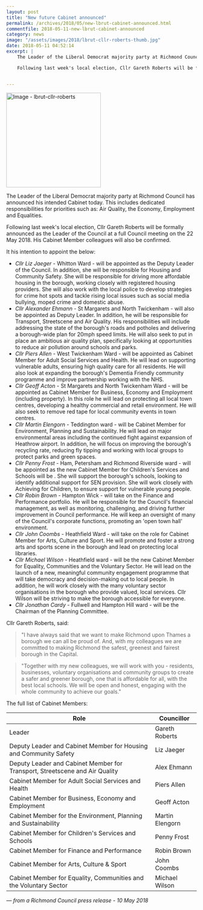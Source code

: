 ```yaml
---
layout: post
title: "New future Cabinet announced"
permalink: /archives/2018/05/new-lbrut-cabinet-announced.html
commentfile: 2018-05-11-new-lbrut-cabinet-announced
category: news
image: "/assets/images/2018/lbrut-cllr-roberts-thumb.jpg"
date: 2018-05-11 04:52:14
excerpt: |
    The Leader of the Liberal Democrat majority party at Richmond Council has announced his intended Cabinet today. This includes dedicated responsibilities for priorities such as: Air Quality, the Economy, Employment and Equalities.

    Following last week's local election, Cllr Gareth Roberts will be formally announced as the Leader of the Council at a full Council meeting on the 22 May 2018. His Cabinet Member colleagues will also be confirmed.


---
```


<a href="/assets/images/2018/lbrut-cllr-roberts.jpg" title="Click for a larger image"><img src="/assets/images/2018/lbrut-cllr-roberts-thumb.jpg" width="250" alt="Image - lbrut-cllr-roberts"  class="photo right"/></a>


The Leader of the Liberal Democrat majority party at Richmond Council has announced his intended Cabinet today. This includes dedicated responsibilities for priorities such as: Air Quality, the Economy, Employment and Equalities.

Following last week's local election, Cllr Gareth Roberts will be formally announced as the Leader of the Council at a full Council meeting on the 22 May 2018. His Cabinet Member colleagues will also be confirmed.

It his intention to appoint the below:

* *Cllr Liz Jaeger* - Whitton Ward - will be appointed as the Deputy Leader of the Council. In addition, she will be responsible for Housing and Community Safety. She will be responsible for driving more affordable housing in the borough, working closely with registered housing providers. She will also work with the local police to develop strategies for crime hot spots and tackle rising local issues such as social media bullying, moped crime and domestic abuse.
* *Cllr Alexander Ehmann* - St Margarets and North Twickenham - will also be appointed as Deputy Leader. In addition, he will be responsible for Transport, Streetscene and Air Quality. His responsibilities will include addressing the state of the borough's roads and potholes and delivering a borough-wide plan for 20mph speed limits. He will also seek to put in place an ambitious air quality plan, specifically looking at opportunities to reduce air pollution around schools and parks.
* *Cllr Piers Allen* - West Twickenham Ward - will be appointed as Cabinet Member for Adult Social Services and Health. He will lead on supporting vulnerable adults, ensuring high quality care for all residents. He will also look at expanding the borough's Dementia Friendly community programme and improve partnership working with the NHS.
* *Cllr Geoff Acton* - St Margarets and North Twickenham Ward - will be appointed as Cabinet Member for Business, Economy and Employment (including property). In this role he will lead on protecting all local town centres, developing a healthy commercial and retail environment. He will also seek to remove red tape for local community events in town centres.
* *Cllr Martin Elengorn* - Teddington ward - will be Cabinet Member for Environment, Planning and Sustainability. He will lead on major environmental areas including the continued fight against expansion of Heathrow airport. In addition, he will focus on improving the borough's recycling rate, reducing fly tipping and working with local groups to protect parks and green spaces.
* *Cllr Penny Frost* - Ham, Petersham and Richmond Riverside ward - will be appointed as the new Cabinet Member for Children's Services and Schools will be . She will support the borough's schools, looking to identify additional support for SEN provision. She will work closely with Achieving for Children, to ensure support for vulnerable young people.
* *Cllr Robin Brown* - Hampton Wick - will take on the Finance and Performance portfolio. He will be responsible for the Council's financial management, as well as monitoring, challenging, and driving further improvement in Council performance. He will keep an oversight of many of the Council's corporate functions, promoting an 'open town hall' environment.
* *Cllr John Coombs* - Heathfield Ward - will take on the role for Cabinet Member for Arts, Culture and Sport. He will promote and foster a strong arts and sports scene in the borough and lead on protecting local libraries.
* *Cllr Michael Wilson* - Heathfield ward - will be the new Cabinet Member for Equality, Communities and the Voluntary Sector. He will lead on the launch of a new, meaningful community engagement programme that will take democracy and decision-making out to local people. In addition, he will work closely with the many voluntary sector organisations in the borough who provide valued, local services. Cllr Wilson will be striving to make the borough accessible for everyone.
* *Cllr Jonathan Cardy* - Fullwell and Hampton Hill ward -  will be the Chairman of the Planning Committee.

Cllr Gareth Roberts, said:

> "I have always said that we want to make Richmond upon Thames a borough we can all be proud of. And, with my colleagues we are committed to making Richmond the safest, greenest and fairest borough in the Capital.


> "Together with my new colleagues, we will work with you - residents, businesses, voluntary organisations and community groups to create a safer and greener borough, one that is affordable for all, with the best local schools. We will be open and honest, engaging with the whole community to achieve our goals."


The full list of Cabinet Members:

| Role                                                                        | Councillor      |
| --------------------------------------------------------------------------- | --------------- |
| Leader                                                                      | Gareth Roberts  |
| Deputy Leader and Cabinet Member for Housing and Community Safety           | Liz Jaeger      |
| Deputy Leader and Cabinet Member for Transport, Streetscene and Air Quality | Alex Ehmann     |
| Cabinet Member for Adult Social Services and Health                         | Piers Allen     |
| Cabinet Member for Business, Economy and Employment                         | Geoff Acton     |
| Cabinet Member for the Environment, Planning and Sustainability             | Martin Elengorn |
| Cabinet Member for Children's Services and Schools                          | Penny Frost     |
| Cabinet Member for Finance and Performance                                  | Robin Brown     |
| Cabinet Member for Arts, Culture & Sport                                    | John Coombs     |
| Cabinet Member for Equality, Communities and the Voluntary Sector           | Michael Wilson  |

<cite>&mdash; from a Richmond Council press release - 10 May 2018</cite>
